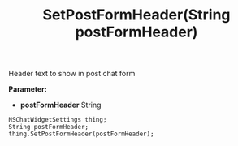 ﻿---
uid: crmscript_ref_NSChatWidgetSettings_SetPostFormHeader
title: SetPostFormHeader(String postFormHeader)
intellisense: NSChatWidgetSettings.SetPostFormHeader
keywords: NSChatWidgetSettings, GetPostFormHeader
so.topic: reference
---

Header text to show in post chat form

**Parameter:** 
 - **postFormHeader** String

```crmscript
NSChatWidgetSettings thing;
String postFormHeader;
thing.SetPostFormHeader(postFormHeader);
```

